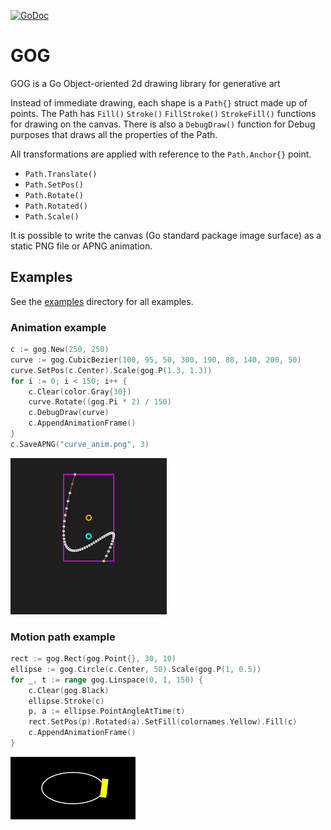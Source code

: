 [![GoDoc](https://godoc.org/github.com/setanarut/gog?status.svg)](https://pkg.go.dev/github.com/setanarut/gog)

# GOG

GOG is a Go Object-oriented 2d drawing library for generative art


Instead of immediate drawing, each shape is a `Path{}` struct made up of points. The Path has `Fill()` `Stroke()` `FillStroke()` `StrokeFill()` functions for drawing on the canvas. There is also a `DebugDraw()` function for Debug purposes that draws all the properties of the Path.

All transformations are applied with reference to the `Path.Anchor{}` point.

- `Path.Translate()`
- `Path.SetPos()`
- `Path.Rotate()`
- `Path.Rotated()`
- `Path.Scale()`

It is possible to write the canvas (Go standard package image surface) as a static PNG file or APNG animation.

## Examples
See the [examples](./examples/) directory for all examples.

### Animation example

```Go
c := gog.New(250, 250)
curve := gog.CubicBezier(100, 95, 50, 300, 190, 88, 140, 200, 50)
curve.SetPos(c.Center).Scale(gog.P(1.3, 1.3))
for i := 0; i < 150; i++ {
	c.Clear(color.Gray{30})
	curve.Rotate((gog.Pi * 2) / 150)
	c.DebugDraw(curve)
	c.AppendAnimationFrame()
}
c.SaveAPNG("curve_anim.png", 3)
```

![curve](./examples/curve_anim/curve_anim.png)

### Motion path example

```go
rect := gog.Rect(gog.Point{}, 30, 10)
ellipse := gog.Circle(c.Center, 50).Scale(gog.P(1, 0.5))
for _, t := range gog.Linspace(0, 1, 150) {
	c.Clear(gog.Black)
	ellipse.Stroke(c)
	p, a := ellipse.PointAngleAtTime(t)
	rect.SetPos(p).Rotated(a).SetFill(colornames.Yellow).Fill(c)
	c.AppendAnimationFrame()
}
```

![curve](./examples/point_angle/point_angle.png)
